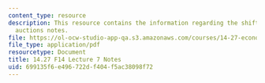 ```yaml
---
content_type: resource
description: This resource contains the information regarding the shift away from
  auctions notes.
file: https://ol-ocw-studio-app-qa.s3.amazonaws.com/courses/14-27-economics-and-e-commerce-fall-2014/699135f6e496722df404f5ac38098f72_MIT14_27F14_Lec7.pdf
file_type: application/pdf
resourcetype: Document
title: 14.27 F14 Lecture 7 Notes
uid: 699135f6-e496-722d-f404-f5ac38098f72
---
```

